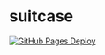 # suitcase

[![GitHub Pages Deploy](https://github.com/ywbird/suitcase/actions/workflows/main.yml/badge.svg)](https://github.com/ywbird/suitcase/actions/workflows/main.yml)
